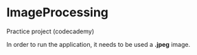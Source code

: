 # ImageProcessing
Practice project (codecademy)

In order to run the application, it needs to be used a **.jpeg** image.
